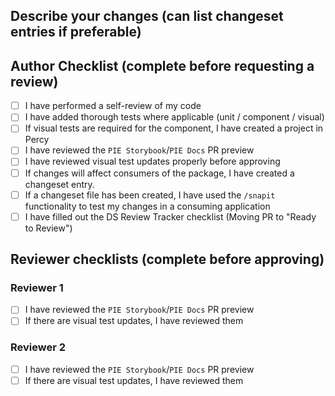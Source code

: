 ## Describe your changes (can list changeset entries if preferable)


## Author Checklist (complete before requesting a review)
- [ ] I have performed a self-review of my code
- [ ] I have added thorough tests where applicable (unit / component / visual)
- [ ] If visual tests are required for the component, I have created a project in Percy
- [ ] I have reviewed the `PIE Storybook`/`PIE Docs` PR preview
- [ ] I have reviewed visual test updates properly before approving
- [ ] If changes will affect consumers of the package, I have created a changeset entry.
- [ ] If a changeset file has been created, I have used the `/snapit` functionality to test my changes in a consuming application
- [ ] I have filled out the DS Review Tracker checklist (Moving PR to "Ready to Review")

## Reviewer checklists (complete before approving)
### Reviewer 1
- [ ] I have reviewed the `PIE Storybook`/`PIE Docs` PR preview
- [ ] If there are visual test updates, I have reviewed them

### Reviewer 2
- [ ] I have reviewed the `PIE Storybook`/`PIE Docs` PR preview
- [ ] If there are visual test updates, I have reviewed them
